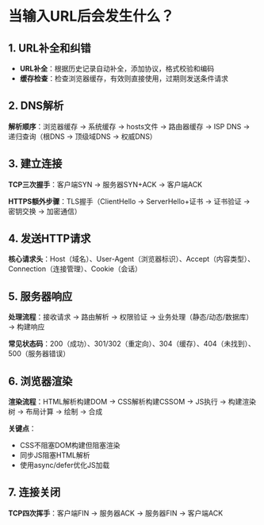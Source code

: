 # 当输入URL后会发生什么？

## 1. URL补全和纠错
- **URL补全**：根据历史记录自动补全，添加协议，格式校验和编码
- **缓存检查**：检查浏览器缓存，有效则直接使用，过期则发送条件请求

## 2. DNS解析
**解析顺序**：浏览器缓存 → 系统缓存 → hosts文件 → 路由器缓存 → ISP DNS → 递归查询（根DNS → 顶级域DNS → 权威DNS）

## 3. 建立连接
**TCP三次握手**：客户端SYN → 服务器SYN+ACK → 客户端ACK

**HTTPS额外步骤**：TLS握手（ClientHello → ServerHello+证书 → 证书验证 → 密钥交换 → 加密通信）

## 4. 发送HTTP请求
**核心请求头**：Host（域名）、User-Agent（浏览器标识）、Accept（内容类型）、Connection（连接管理）、Cookie（会话）

## 5. 服务器响应
**处理流程**：接收请求 → 路由解析 → 权限验证 → 业务处理（静态/动态/数据库） → 构建响应

**常见状态码**：200（成功）、301/302（重定向）、304（缓存）、404（未找到）、500（服务器错误）

## 6. 浏览器渲染
**渲染流程**：HTML解析构建DOM → CSS解析构建CSSOM → JS执行 → 构建渲染树 → 布局计算 → 绘制 → 合成

**关键点**：
- CSS不阻塞DOM构建但阻塞渲染
- 同步JS阻塞HTML解析
- 使用async/defer优化JS加载

## 7. 连接关闭
**TCP四次挥手**：客户端FIN → 服务器ACK → 服务器FIN → 客户端ACK